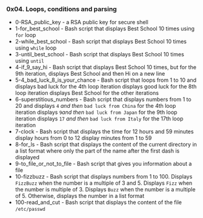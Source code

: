 ### 0x04. Loops, conditions and parsing

* 0-RSA_public_key - a RSA public key for secure shell
* 1-for_best_school - Bash script that displays Best School 10 times using `for` loop
* 2-while_best_school - Bash script that displays Best School 10 times using `while` loop
* 3-until_best_school - Bash script that displays Best School 10 times using `until`
* 4-if_9_say_hi - Bash script that displays Best School 10 times, but for the 9th iteration, displays Best School and then Hi on a new line
* 5-4_bad_luck_8_is_your_chance - Bash script that loops from 1 to 10 and displays bad luck for the 4th loop iteration displays good luck for the 8th loop iteration displays Best School for the other iterations
* 6-superstitious_numbers - Bash script that displays numbers from 1 to 20 and displays `4` *and then* `bad luck from China` for the 4th loop iteration displays `9`*and then* `bad luck from Japan` for the 9th loop iteration displays `17` *and then* `bad luck from Italy` for the 17th loop iteration
* 7-clock - Bash script that displays the time for 12 hours and 59 minutes display hours from 0 to 12 display minutes from 1 to 59
* 8-for_ls - Bash script that displays the content of the current directory in a list format where only the part of the name after the first dash is displayed
* 9-to_file_or_not_to_file - Bash script that gives you information about a file
* 10-fizzbuzz - Bash script that displays numbers from 1 to 100. Displays `FizzBuzz` when the number is a multiple of 3 and 5. Displays `Fizz` when the number is multiple of 3. Displays `Buzz` when the number is a multiple of 5. Otherwise, displays the number in a list format
* 100-read_and_cut - Bash script that displays the content of the file `/etc/passwd`
